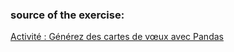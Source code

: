 ### source of the exercise:
[Activité : Générez des cartes de vœux avec Pandas](https://openclassrooms.com/fr/courses/4452741-decouvrez-les-librairies-python-pour-la-data-science/exercises/3040) 